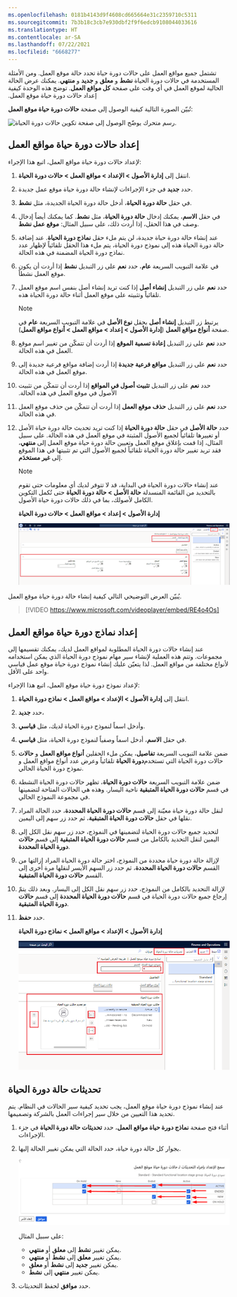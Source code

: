 ```yaml
---
ms.openlocfilehash: 0181b4143d9f4608cd665664e31c2359710c5311
ms.sourcegitcommit: 7b3b18c3cb7e930dbf2f9f6edcb9108044033616
ms.translationtype: HT
ms.contentlocale: ar-SA
ms.lasthandoff: 07/22/2021
ms.locfileid: "6668277"
---
```

تشتمل جميع مواقع العمل على حالات دورة حياة تحدد حالة موقع العمل. ‏ومن الأمثلة ‬‏‫المستخدمة في ‬‏‫‏‫حالات دورة الحياة **نشط** و **معلق** و **جديد** و **‬‏‫منتهي**. يمكنك عرض الحالة الحالية لموقع العمل في أي وقت على صفحة **كل مواقع العمل**. توضح هذه الوحدة كيفية إعداد حالات دورة حياة موقع العمل.

تُبيّن الصورة التالية كيفية الوصول إلى صفحة **حالات دورة حياة موقع العمل‬**:

![رسم متحرك يوضّح الوصول إلى صفحة تكوين حالات دورة الحياة.](../media/lifecycle-states.gif)

## <a name="set-up-functional-location-lifecycle-states"></a>إعداد حالات دورة حياة مواقع العمل

لإعداد حالات دورة حياة مواقع العمل، اتبع هذا الإجراء:

1.  انتقل إلى **إدارة الأصول > الإعداد > مواقع العمل > حالات دورة الحياة**.
2.  حدد **جديد** في جزء الإجراءات لإنشاء حالة دورة حياة موقع عمل جديدة.
3.  في حقل **حالة دورة الحياة**، أدخل حالة دورة الحياة الجديدة، مثل **نشط**.
4.  في حقل **الاسم**، يمكنك إدخال **حالة دورة الحياة**، مثل **نشط**. كما يمكنك أيضاً إدخال وصف في هذا الحقل، إذا أردت ذلك، على سبيل المثال: **موقع عمل نشط**.
5.  عند إنشاء حالة دورة حياة جديدة، لن يتم ملء حقل **نماذج دورة الحياة**. عند إضافة حالة دورة الحياة هذه إلى نموذج دورة الحياة، يتم ملء هذا الحقل تلقائياً لإظهار عدد نماذج دورة الحياة المضمنة في هذه الحالة.
6.  في علامة التبويب السريعة **عام**، حدد **نعم** على زر التبديل **نشط** إذا أردت أن يكون موقع العمل نشطاً.
7.  حدد **نعم** على زر التبديل **إنشاء أصل** إذا كنت تريد إنشاء أصل بنفس اسم موقع العمل تلقائياً وتثبيته على موقع العمل أثناء حالة دورة الحياة هذه.

    > [!NOTE]
    > يرتبط زر التبديل **إنشاء أصل** بحقل **نوع الأصل** في علامة التبويب السريعة **عام** في صفحة **‏‫أنواع مواقع العمل‬** (**إدارة الأصول > إعداد > مواقع العمل > أنواع مواقع العمل**). 

8.  حدد **نعم** على زر التبديل **إعادة تسمية الموقع** إذا أردت أن تتمكّن من تغيير اسم موقع العمل في هذه الحالة. 
9.  حدد **نعم** على زر التبديل **مواقع فرعية جديدة** إذا أردت إضافة مواقع فرعية جديدة إلى موقع العمل في هذه الحالة. 
10. حدد **نعم** على زر التبديل **تثبيت أصول في المواقع** إذا أردت أن تتمكّن من ‬‏‫تثبيت الأصول في موقع العمل في هذه الحالة. 
11. حدد **نعم** على زر التبديل **حذف موقع العمل** إذا أردت أن تتمكّن من حذف موقع العمل في هذه الحالة. 
12. حدد **حالة الأصل** في حقل **حالة دورة الحياة** إذا كنت تريد تحديث حالة دورة حياة الأصل أو تغييرها تلقائياً لجميع الأصول المثبتة في موقع العمل في هذه الحالة. على سبيل المثال، إذا قمت بإغلاق موقع العمل وتعيين حالة دورة حياة موقع العمل إلى **منتهي**، فقد تريد تغيير حالة دورة الحياة تلقائياً لجميع الأصول التي تم تثبيتها في هذا الموقع إلى **غير مستخدَم**.

    > [!NOTE]
    > عند إنشاء حالات دورة الحياة في البداية، قد لا تتوفر لديك أي معلومات حتى تقوم بالتحديد من القائمة المنسدلة **حالة الأصل > حالة دورة الحياة** حتى تُكمل التكوين الكامل لأصولك، بما في ذلك حالات دورة حياة الأصول.

    **إدارة الأصول > إعداد > مواقع العمل > حالات دورة الحياة**

    [![لقطة شاشة لصفحة ‬‏‫حالات دورة حياة موقع العمل.](../media/functional-location-lifecycle-states-ssm.png)](../media/functional-location-lifecycle-states-ssm.png#lightbox)

يُبيّن العرض التوضيحي التالي كيفية إنشاء حالة دورة حياة موقع العمل‬.

 > [!VIDEO https://www.microsoft.com/videoplayer/embed/RE4o4Os]

## <a name="set-up-functional-location-lifecycle-models"></a>إعداد نماذج دورة حياة مواقع العمل
عند إنشاء حالات دورة الحياة المطلوبة لمواقع العمل لديك، يمكنك تقسيمها إلى مجموعات. وتتم هذه العملية لإنشاء سير مهام نموذج دورة الحياة الذي يمكن استخدامه لأنواع مختلفة من مواقع العمل. لذا يتعيّن عليك إنشاء نموذج دورة حياة موقع عمل قياسي واحد على الأقل.

لإعداد نموذج دورة حياة موقع العمل، اتبع هذا الإجراء:

1. انتقل إلى **إدارة الأصول > الإعداد > مواقع العمل > نماذج دورة الحياة**.
2. حدد **جديد**،
3. وأدخل اسماً لنموذج دورة الحياة لديك، مثل **قياسي**.
4. في حقل **الاسم**، أدخل اسماً وصفياً لنموذج دورة الحياة، مثل **قياسي**.
5. ضمن علامة التبويب السريعة **تفاصيل**، يمكن ملء الحقلين **‏‫أنواع مواقع العمل‬** و **حالات دورة الحياة** تلقائياً وعرض عدد أنواع مواقع العمل و‎حالات دورة الحياة التي تستخدم نموذج دورة الحياة الحالي. 
6. ضمن علامة التبويب السريعة **حالات دورة الحياة**، تظهر حالات دورة الحياة النشطة في قسم **حالات دورة الحياة المتبقية** ناحية اليسار. وهذه هي الحالات المتاحة لتضمينها في مجموعة النموذج الحالي.
7. لنقل حالة دورة حياة معيّنة إلى قسم **حالات دورة الحياة المحددة**، حدد الحالة المراد نقلها في حقل **حالات دورة الحياة المتبقية**، ثم حدد زر سهم إلى اليمين. 
8. لتحديد جميع حالات دورة الحياة لتضمينها في النموذج، حدد زر سهم نقل الكل إلى اليمين لنقل التحديد بالكامل من قسم **حالات دورة الحياة المتبقية** إلى قسم **حالات دورة الحياة المحددة**.
9. لإزالة حالة دورة حياة محددة من النموذج، اختر حالة دورة الحياة المراد إزالتها من القسم **حالات دورة الحياة المحددة**، ثم حدد زر السهم الأيسر لنقلها مرة أخرى إلى القسم **حالات دورة الحياة المتبقية**.
10. لإزالة التحديد بالكامل من النموذج، حدد زر سهم نقل الكل إلى اليسار. وبعد ذلك يتمّ إرجاع جميع حالات دورة الحياة في قسم **حالات دورة الحياة المحددة** إلى قسم **حالات دورة الحياة المتبقية**.
11. حدد **حفظ**.

    **إدارة الأصول > الإعداد > مواقع العمل > نماذج دورة الحياة**
 
    [![لقطة شاشة لصفحة تحديثات حالة دورة الحياة تحتوي على ميزات واضحة.](../media/functional-location-lifecycle-models-ssm.png)](../media/functional-location-lifecycle-models-ssm.png#lightbox)

## <a name="lifecycle-state-updates"></a>تحديثات حالة دورة الحياة
عند إنشاء نموذج دورة حياة موقع العمل، يجب تحديد كيفية سير الحالات في النظام. يتم تحديد هذا التعيين من خلال سير إجراءات العمل بالشركة وتصميمها.

1.  أثناء فتح صفحة **نماذج دورة حياة مواقع العمل**، حدد **تحديثات حالة دورة الحياة** في جزء الإجراءات. 
2.  بجوار كل حالة دورة حياة، حدد الحالة التي يمكن تغيير الحالة إليها. 

    [![لقطة شاشة لصفحة التحديثات المسموح بها لإعداد ‬‏‫حالات دورة حياة مواقع العمل.](../media/setup-allowed-updates-functional-location-ss.png)](../media/setup-allowed-updates-functional-location-ss.png#lightbox)
 
    على سبيل المثال: 
    -   يمكن تغيير **نشط** إلى **معلق** أو **منتهي**. 
    -   يمكن تغيير **معلق** إلى **نشط** أو **منتهي**. 
    -   يمكن تغيير **جديد** إلى **نشط** أو **معلق**. 
    -   يمكن تغيير **منتهي** إلى **نشط**.
3.  حدد **موافق** لحفظ التحديثات.